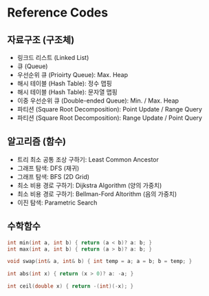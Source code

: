 # Reference Codes

## 자료구조 (구조체)

- 링크드 리스트 (Linked List)
- 큐 (Queue)
- 우선순위 큐 (Prioirty Queue): Max. Heap
- 해시 테이블 (Hash Table): 정수 맵핑
- 해시 테이블 (Hash Table): 문자열 맵핑
- 이중 우선순위 큐 (Double-ended Queue): Min. / Max. Heap
- 파티션 (Square Root Decomposition): Point Update / Range Query
- 파티션 (Square Root Decomposition): Range Update / Point Query

## 알고리즘 (함수)

- 트리 최소 공통 조상 구하기: Least Common Ancestor
- 그래프 탐색: DFS (재귀)
- 그래프 탐색: BFS (2D Grid)
- 최소 비용 경로 구하기: Dijkstra Algorithm (양의 가중치)
- 최소 비용 경로 구하기: Bellman-Ford Altorithm (음의 가중치)
- 이진 탐색: Parametric Search

## 수학함수

```cpp
int min(int a, int b) { return (a < b)? a: b; }
int max(int a, int b) { return (a > b)? a: b; }
```

```cpp
void swap(int& a, int& b) { int temp = a; a = b; b = temp; }
```

```cpp
int abs(int x) { return (x > 0)? a: -a; }
```

```cpp
int ceil(double x) { return -(int)(-x); }
```